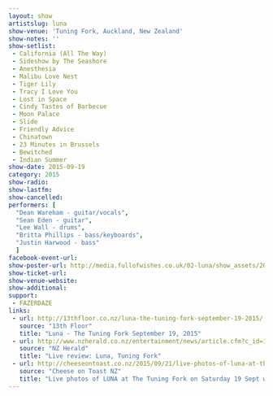 ```yaml
---
layout: show
artistslug: luna
show-venue: 'Tuning Fork, Auckland, New Zealand'
show-notes: ''
show-setlist: 
 - California (All The Way)
 - Sideshow by The Seashore
 - Anesthesia
 - Malibu Love Nest
 - Tiger Lily
 - Tracy I Love You
 - Lost in Space
 - Cindy Tastes of Barbecue
 - Moon Palace
 - Slide
 - Friendly Advice
 - Chinatown
 - 23 Minutes in Brussels
 - Bewitched
 - Indian Summer
show-date: 2015-09-19
category: 2015
show-radio: 
show-lastfm: 
show-cancelled: 
performers: [
  "Dean Wareham - guitar/vocals",
  "Sean Eden - guitar",
  "Lee Wall - drums",
  "Britta Phillips - bass/keyboards",
  "Justin Harwood - bass"
  ]
facebook-event-url: 
show-poster-url: http://media.fullofwishes.co.uk/02-luna/show_assets/2015-australia-nz/luna-2015-aus-nz.jpg
show-ticket-url: 
show-venue-website: 
show-additional: 
support:
 - FAZERDAZE
links: 
 - url: http://13thfloor.co.nz/luna-the-tuning-fork-september-19-2015/
   source: "13th Floor"
   title: "Luna - The Tuning Fork September 19, 2015"
 - url: http://www.nzherald.co.nz/entertainment/news/article.cfm?c_id=1501119&objectid=11516098
   source: "NZ Herald"
   title: "Live review: Luna, Tuning Fork"
 - url: http://cheeseontoast.co.nz/2015/09/21/live-photos-of-luna-at-the-tuning-fork-on-saturday-19-sept-w-fazerdaze/
   source: "Cheese on Toast NZ"
   title: "Live photos of LUNA at The Tuning Fork on Saturday 19 Sept w/ FAZERDAZE"
---
```

